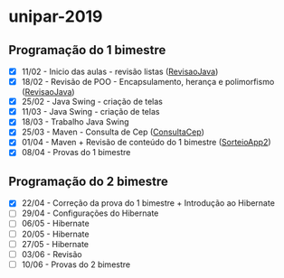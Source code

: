 # unipar-2019

## Programação do 1 bimestre
- [x] 11/02 - Inicio das aulas - revisão listas ([RevisaoJava](https://github.com/mussinato/unipar-2019/tree/master/RevisaoJava))<br/>
- [x] 18/02 - Revisão de POO - Encapsulamento, herança e polimorfismo ([RevisaoJava](https://github.com/mussinato/unipar-2019/tree/master/RevisaoJava))<br/>
- [x] 25/02 - Java Swing - criação de telas<br/>
- [x] 11/03 - Java Swing - criação de telas<br/>
- [x] 18/03 - Trabalho Java Swing<br/>
- [x] 25/03 - Maven - Consulta de Cep ([ConsultaCep](https://github.com/mussinato/unipar-2019/tree/master/ConsultaCep))<br/>
- [x] 01/04 - Maven + Revisão de conteúdo do 1 bimestre ([SorteioApp2](https://github.com/mussinato/unipar-2019/tree/master/SorteioApp2))<br/>
- [x] 08/04 - Provas do 1 bimestre<br/>

## Programação do 2 bimestre
- [x] 22/04 - Correção da prova do 1 bimestre + Introdução ao Hibernate<br/>
- [ ] 29/04 - Configurações do Hibernate<br/>
- [ ] 06/05 - Hibernate<br/>
- [ ] 20/05 - Hibernate<br/>
- [ ] 27/05 - Hibernate<br/>
- [ ] 03/06 - Revisão<br/>
- [ ] 10/06 - Provas do 2 bimestre<br/>
